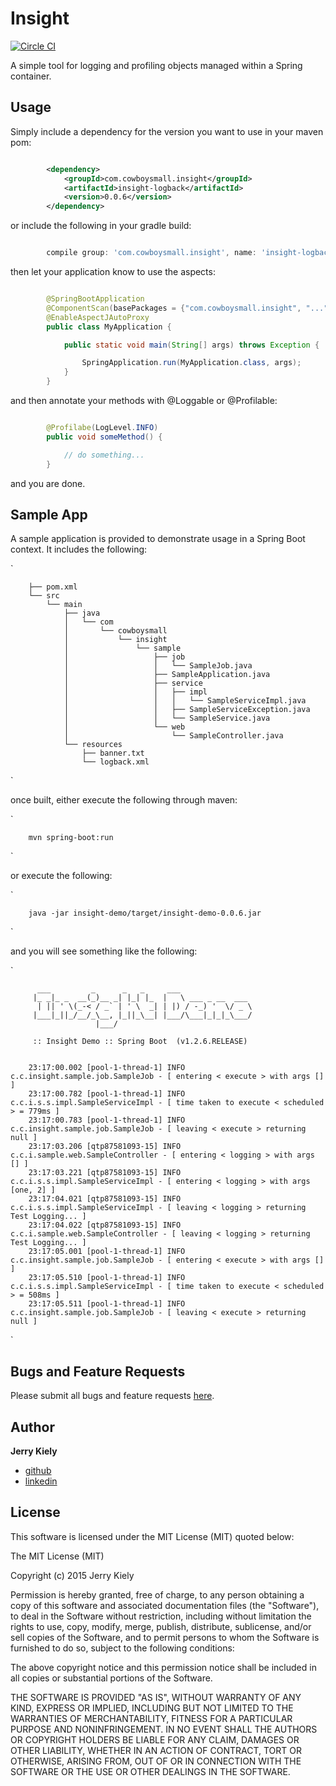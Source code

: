 Insight
=======

[![Circle CI](https://circleci.com/gh/cowboysmall/insight.svg?style=svg)](https://circleci.com/gh/cowboysmall/insight)

A simple tool for logging and profiling objects managed within a Spring container.


Usage
-----

Simply include a dependency for the version you want to use in your maven pom:

```xml

        <dependency>
            <groupId>com.cowboysmall.insight</groupId>
            <artifactId>insight-logback</artifactId>
            <version>0.0.6</version>
        </dependency>

```


or include the following in your gradle build:

```groovy

        compile group: 'com.cowboysmall.insight', name: 'insight-logback', version: '0.0.6'

```

then let your application know to use the aspects:

```java

        @SpringBootApplication
        @ComponentScan(basePackages = {"com.cowboysmall.insight", "..."})
        @EnableAspectJAutoProxy
        public class MyApplication {

            public static void main(String[] args) throws Exception {

                SpringApplication.run(MyApplication.class, args);
            }
        }

```

and then annotate your methods with @Loggable or @Profilable:

```java

        @Profilabe(LogLevel.INFO)
        public void someMethod() {

            // do something...
        }

```

and you are done.


Sample App
----------

A sample application is provided to demonstrate usage in a Spring Boot context. It includes the following:

`

        ├── pom.xml
        └── src
            └── main
                ├── java
                │   └── com
                │       └── cowboysmall
                │           └── insight
                │               └── sample
                │                   ├── job
                │                   │   └── SampleJob.java
                │                   ├── SampleApplication.java
                │                   ├── service
                │                   │   ├── impl
                │                   │   │   └── SampleServiceImpl.java
                │                   │   ├── SampleServiceException.java
                │                   │   └── SampleService.java
                │                   └── web
                │                       └── SampleController.java
                └── resources
                    ├── banner.txt
                    └── logback.xml

`

once built, either execute the following through maven:

`

        mvn spring-boot:run

`

or execute the following:

`

        java -jar insight-demo/target/insight-demo-0.0.6.jar

`

and you will see something like the following:

`

          ___         _      _   _     ___
         |_ _|_ _  __(_)__ _| |_| |_  |   \ ___ _ __  ___
          | || ' \(_-< / _` | ' \  _| | |) / -_) '  \/ _ \
         |___|_||_/__/_\__, |_||_\__| |___/\___|_|_|_\___/
                       |___/

         :: Insight Demo :: Spring Boot  (v1.2.6.RELEASE)


        23:17:00.002 [pool-1-thread-1] INFO  c.c.insight.sample.job.SampleJob - [ entering < execute > with args [] ]
        23:17:00.782 [pool-1-thread-1] INFO  c.c.i.s.s.impl.SampleServiceImpl - [ time taken to execute < scheduled > = 779ms ]
        23:17:00.783 [pool-1-thread-1] INFO  c.c.insight.sample.job.SampleJob - [ leaving < execute > returning null ]
        23:17:03.206 [qtp87581093-15] INFO  c.c.i.sample.web.SampleController - [ entering < logging > with args [] ]
        23:17:03.221 [qtp87581093-15] INFO  c.c.i.s.s.impl.SampleServiceImpl - [ entering < logging > with args [one, 2] ]
        23:17:04.021 [qtp87581093-15] INFO  c.c.i.s.s.impl.SampleServiceImpl - [ leaving < logging > returning Test Logging... ]
        23:17:04.022 [qtp87581093-15] INFO  c.c.i.sample.web.SampleController - [ leaving < logging > returning Test Logging... ]
        23:17:05.001 [pool-1-thread-1] INFO  c.c.insight.sample.job.SampleJob - [ entering < execute > with args [] ]
        23:17:05.510 [pool-1-thread-1] INFO  c.c.i.s.s.impl.SampleServiceImpl - [ time taken to execute < scheduled > = 508ms ]
        23:17:05.511 [pool-1-thread-1] INFO  c.c.insight.sample.job.SampleJob - [ leaving < execute > returning null ]

`


Bugs and Feature Requests
-------------------------

Please submit all bugs and feature requests [here](https://github.com/cowboysmall/insight/issues/new).


Author
------

__Jerry Kiely__
- [github](https://github.com/cowboysmall)
- [linkedin](https://www.linkedin.com/in/cowboysmall)


License
-------

This software is licensed under the MIT License (MIT) quoted below:

The MIT License (MIT)

Copyright (c) 2015 Jerry Kiely

Permission is hereby granted, free of charge, to any person obtaining a copy
of this software and associated documentation files (the "Software"), to deal
in the Software without restriction, including without limitation the rights
to use, copy, modify, merge, publish, distribute, sublicense, and/or sell
copies of the Software, and to permit persons to whom the Software is
furnished to do so, subject to the following conditions:

The above copyright notice and this permission notice shall be included in all
copies or substantial portions of the Software.

THE SOFTWARE IS PROVIDED "AS IS", WITHOUT WARRANTY OF ANY KIND, EXPRESS OR
IMPLIED, INCLUDING BUT NOT LIMITED TO THE WARRANTIES OF MERCHANTABILITY,
FITNESS FOR A PARTICULAR PURPOSE AND NONINFRINGEMENT. IN NO EVENT SHALL THE
AUTHORS OR COPYRIGHT HOLDERS BE LIABLE FOR ANY CLAIM, DAMAGES OR OTHER
LIABILITY, WHETHER IN AN ACTION OF CONTRACT, TORT OR OTHERWISE, ARISING FROM,
OUT OF OR IN CONNECTION WITH THE SOFTWARE OR THE USE OR OTHER DEALINGS IN THE
SOFTWARE.


